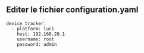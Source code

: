 ## Editer le fichier configuration.yaml
```
device_tracker:
  - platform: luci
    host: 192.168.20.1
    username: root
    password: admin
```

